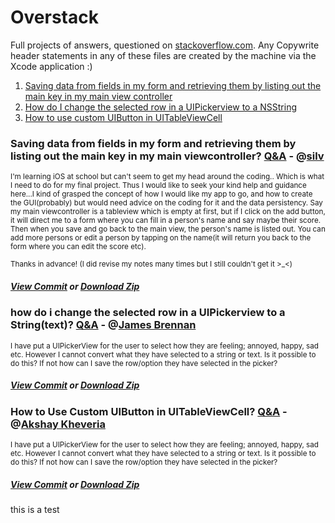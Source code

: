 # Overstack
<p>Full projects of answers, questioned on <a href="http://stackoverflow.com">stackoverflow.com</a>. Any Copywrite header statements in any of these files are created by the machine via the Xcode application :)</p>
<ol>
  <li><a href="#1">Saving data from fields in my form and retrieving them by listing out the main key in my main view controller</a></li>
  <li><a href="#2">How do I change the selected row in a UIPickerview to a NSString</a></li>
  <li><a href="#3">How to use custom UIButton in UITableViewCell</a></li>
</ol>


<h3 id="1">Saving data from fields in my form and retrieving them by listing out the main key in my main viewcontroller? <a href="http://stackoverflow.com/questions/31576023/saving-data-from-fields-in-my-form-and-retrieving-them-by-listing-out-the-main-k">Q&A</a> - @<a href="http://stackoverflow.com/users/5038320/silv">silv</a></h3>
<small>I'm learning iOS at school but can't seem to get my head around the coding.. Which is what I need to do for my final project. Thus I would like to seek your kind help and guidance here...I kind of grasped the concept of how I would like my app to go, and how to create the GUI(probably) but would need advice on the coding for it and the data persistency. Say my main viewcontroller is a tableview which is empty at first, but if I click on the add button, it will direct me to a form where you can fill in a person's name and say maybe their score. Then when you save and go back to the main view, the person's name is listed out. You can add more persons or edit a person by tapping on the name(it will return you back to the form where you can edit the score etc).

Thanks in advance! (I did revise my notes many times but I still couldn't get it >_<)</small>
<h5><a href="https://github.com/LinnierGames/Overstack/tree/68b3376e98e19cf25b29f3cd895a39fd0b165da8">View Commit</a> or <a href="https://github.com/LinnierGames/Overstack/archive/68b3376e98e19cf25b29f3cd895a39fd0b165da8.zip">Download Zip</a></h5>


<h3 id="2">how do i change the selected row in a UIPickerview to a String(text)? <a href="http://stackoverflow.com/questions/31775051/how-do-i-change-the-selected-row-in-a-uipickerview-to-a-stringtext">Q&A</a> - @<a href="http://stackoverflow.com/users/4449237/james-brennan">James Brennan</a></h3>
<small>I have put a UIPickerView for the user to select how they are feeling; annoyed, happy, sad etc. However I cannot convert what they have selected to a string or text. Is it possible to do this? If not how can I save the row/option they have selected in the picker?</small>
<h5><a href="https://github.com/LinnierGames/Overstack/tree/d54409d90bdc4fd059041b1d53aa1267a6b19bc9">View Commit</a> or <a href="https://github.com/LinnierGames/Overstack/archive/d54409d90bdc4fd059041b1d53aa1267a6b19bc9.zip">Download Zip</a></h5>


<h3 id="3">How to Use Custom UIButton in UITableViewCell? <a href="http://stackoverflow.com/questions/31888597/how-to-use-custom-uibutton-in-uitableviewcell">Q&A</a> - @<a href="http://stackoverflow.com/users/5024461/akshay-kheveria">Akshay Kheveria</a></h3>
<small>I have put a UIPickerView for the user to select how they are feeling; annoyed, happy, sad etc. However I cannot convert what they have selected to a string or text. Is it possible to do this? If not how can I save the row/option they have selected in the picker?</small>
<h5><a href="https://github.com/LinnierGames/Overstack/tree/7cd925a1b0240f880a913ec16ded79958fe53bc2">View Commit</a> or <a href="https://github.com/LinnierGames/Overstack/archive/7cd925a1b0240f880a913ec16ded79958fe53bc2.zip">Download Zip</a></h5>

this is a test